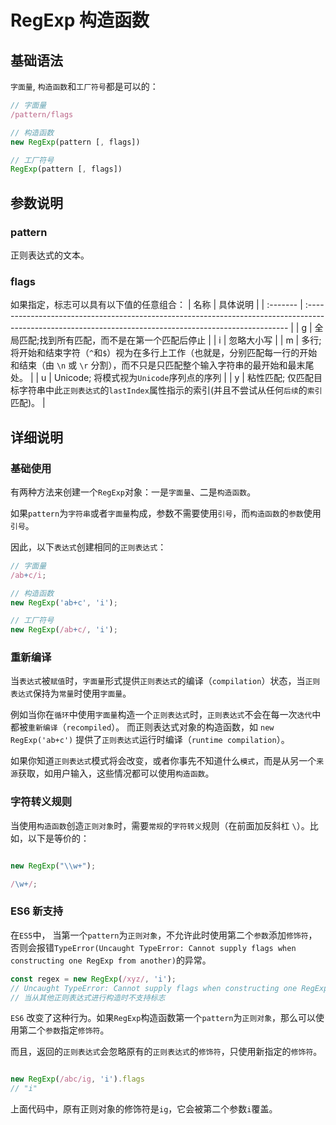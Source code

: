 # RegExp 构造函数

## 基础语法

`字面量`, `构造函数`和`工厂符号`都是可以的：

```javascript
// 字面量
/pattern/flags

// 构造函数
new RegExp(pattern [, flags])

// 工厂符号
RegExp(pattern [, flags])
```

## 参数说明

### pattern

正则表达式的文本。

### flags

如果指定，标志可以具有以下值的任意组合：
| 名称 | 具体说明                                                                                                                                                 |
| :------- | :------------------------------------------------------------------------------------------------------------------------------------------------------- |
| g        | 全局匹配;找到所有匹配，而不是在第一个匹配后停止                                                                                                          |
| i        | 忽略大小写                                                                                                                                               |
| m        | 多行; 将开始和结束字符（`^`和`$`）视为在多行上工作（也就是，分别匹配每一行的开始和结束（由 `\n` 或 `\r` 分割），而不只是只匹配整个输入字符串的最开始和最末尾处。 |
| u        | Unicode; 将模式视为`Unicode`序列点的序列                                                                                                                   |
| y        | 粘性匹配; 仅匹配目标字符串中此`正则表达式`的`lastIndex`属性指示的索引(并且不尝试从任何`后续`的`索引`匹配)。                                                      |

## 详细说明

### 基础使用

有两种方法来创建一个`RegExp`对象：一是`字面量`、二是`构造函数`。

如果`pattern`为`字符串`或者`字面量`构成，参数不需要使用`引号`，而`构造函数`的`参数`使用`引号`。

因此，以下`表达式`创建相同的`正则表达式`：

```javascript
// 字面量
/ab+c/i;

// 构造函数
new RegExp('ab+c', 'i');

// 工厂符号
new RegExp(/ab+c/, 'i');
```

### 重新编译

当`表达式`被`赋值`时，`字面量`形式提供`正则表达式`的编译（`compilation`）状态，当`正则表达式`保持为`常量`时使用`字面量`。

例如当你在`循环`中使用`字面量`构造一个`正则表达式`时，`正则表达式`不会在每一次`迭代`中都被`重新编译`（`recompiled`）。
而正则表达式对象的构造函数，如 `new RegExp('ab+c')` 提供了`正则表达式`运行时编译（`runtime compilation`）。

如果你知道`正则表达式`模式将会改变，或者你事先不知道什么`模式`，而是从另一个`来源`获取，如用户输入，这些情况都可以使用`构造函数`。

### 字符转义规则

当使用`构造函数`创造`正则对象`时，需要`常规`的`字符转义`规则（在前面加反斜杠 `\`）。比如，以下是等价的：

```javascript

new RegExp("\\w+");

/\w+/;
```

### ES6 新支持

在`ES5`中， 当第一个`pattern`为`正则对象`，不允许此时使用第二个`参数`添加`修饰符`，否则会报错`TypeError(Uncaught TypeError: Cannot supply flags when constructing one RegExp from another)`的异常。

```javascript
const regex = new RegExp(/xyz/, 'i');
// Uncaught TypeError: Cannot supply flags when constructing one RegExp from another
// 当从其他正则表达式进行构造时不支持标志
```

`ES6` 改变了这种行为。如果`RegExp`构造函数第一个`pattern`为`正则对象`，那么可以使用第二个`参数`指定`修饰符`。

而且，返回的`正则表达式`会忽略原有的`正则表达式`的`修饰符`，只使用新指定的`修饰符`。

```javascript

new RegExp(/abc/ig, 'i').flags
// "i"
```

上面代码中，原有正则对象的修饰符是`ig`，它会被第二个参数`i`覆盖。
